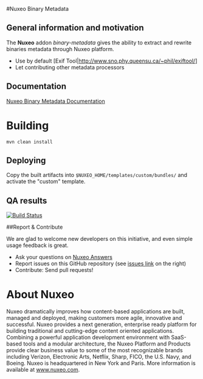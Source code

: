 #Nuxeo Binary Metadata

## General information and motivation

The **Nuxeo** addon _binary-metadata_ gives the ability to extract and rewrite binaries metadata through Nuxeo platform.
- Use by default [Exif Tool|http://www.sno.phy.queensu.ca/~phil/exiftool/]
- Let contributing other metadata processors

## Documentation

[Nuxeo Binary Metadata Documentation](http://doc.nuxeo.com/x/w4JkAQ)

# Building

    mvn clean install

## Deploying

Copy the built artifacts into `$NUXEO_HOME/templates/custom/bundles/` and activate the "custom" template.

## QA results

[![Build Status](https://qa.nuxeo.org/jenkins/buildStatus/icon?job=addons_nuxeo-binary-metadata-master)](https://qa.nuxeo.org/jenkins/job/addons_nuxeo-binary-metadata-master/)

##Report & Contribute

We are glad to welcome new developers on this initiative, and even simple usage feedback is great.
- Ask your questions on [Nuxeo Answers](http://answers.nuxeo.com)
- Report issues on this GitHub repository (see [issues link](http://github.com/nuxeo/nuxeo-binary-metadata/issues) on the right)
- Contribute: Send pull requests!

# About Nuxeo

Nuxeo dramatically improves how content-based applications are built, managed and deployed, making customers more agile, innovative and successful. Nuxeo provides a next generation, enterprise ready platform for building traditional and cutting-edge content oriented applications. Combining a powerful application development environment with SaaS-based tools and a modular architecture, the Nuxeo Platform and Products provide clear business value to some of the most recognizable brands including Verizon, Electronic Arts, Netflix, Sharp, FICO, the U.S. Navy, and Boeing. Nuxeo is headquartered in New York and Paris. More information is available at www.nuxeo.com.
